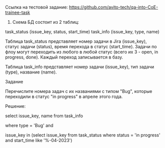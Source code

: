 Ссылка на тестовой задание: https://github.com/avito-tech/qa-into-CoE-trainee-task

1. Схема БД состоит из 2 таблиц:

task_status (issue_key, status, start_time)
task_info (issue_key, type, name)

Таблица task_status представляет номер задачи в Jira (issue_key), статус задачи (status), время перехода в статус (start_time). Задачи по флоу могут переходить из любого в любой статус (всего их 3 - open, in progress, done). Каждый переход записывается в базу.

Таблица task_info представляет номер задачи (issue_key), тип задачи (type), название (name).

Задание

Перечислите номера задач с их названиями с типом "Bug", которые переходили в статус "in progress" в апреле этого года.

Решение:

select issue_key, name from task_info

where type = 'Bug' and

issue_key in (select issue_key from task_status where status = 'in progress' and start_time like '%-04-2023')
